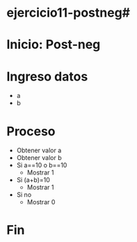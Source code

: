 # ejercicio11-postneg# 

# Inicio: Post-neg

# Ingreso datos

- a
- b

# Proceso

- Obtener valor a
- Obtener valor b
- Si a==10 o b==10
    - Mostrar 1  
- Si (a+b)=10
    - Mostrar 1
- Si no
    - Mostrar 0

# Fin 


